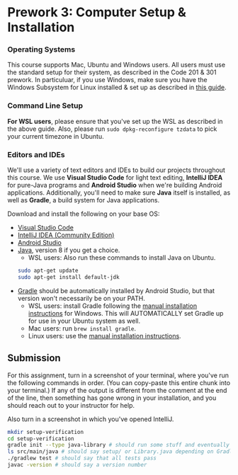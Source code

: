 # Prework 3: Computer Setup & Installation

### Operating Systems
This course supports Mac, Ubuntu and Windows users. All users must use the standard setup for their system, as described in the Code 201 & 301 prework. In particuluar, if you use Windows, make sure you have the Windows Subsystem for Linux installed & set up as described in [this guide](https://github.com/michaeltreat/Windows-Subsystem-For-Linux-Setup-Guide).

### Command Line Setup

**For WSL users**, please ensure that you've set up the WSL as described in the above guide. Also, please run `sudo dpkg-reconfigure tzdata` to pick your current timezone in Ubuntu.

### Editors and IDEs
We'll use a variety of text editors and IDEs to build our projects throughout this course. We use **Visual Studio Code** for light text editing, **IntelliJ IDEA** for pure-Java programs and **Android Studio** when we're building Android applications. Additionally, you'll need to make sure **Java** itself is installed, as well as **Gradle**, a build system for Java applications.

Download and install the following on your base OS:

* [Visual Studio Code](https://code.visualstudio.com/)
* [IntelliJ IDEA (Community Edition)](https://www.jetbrains.com/idea/)
* [Android Studio](https://developer.android.com/studio/)
* [Java](https://www.oracle.com/technetwork/java/javase/downloads/index-jsp-138363.html#javasejdk), version 8 if you get a choice.
  * WSL users: Also run these commands to install Java on Ubuntu.
   ```bash
   sudo apt-get update
   sudo apt-get install default-jdk
   ```
* [Gradle](https://gradle.org/install/) should be automatically installed by Android Studio, but that version won't necessarily be on your PATH.
    * WSL users: install Gradle following the [manual installation instructions](https://gradle.org/install/#manually) for Windows. This will AUTOMATICALLY set Gradle up for use in your Ubuntu system as well.
    * Mac users: run `brew install gradle`.
    * Linux users: use the [manual installation instructions](https://gradle.org/install/#manually).

## Submission
For this assignment, turn in a screenshot of your terminal, where you've run the following commands in order. (You can copy-paste this entire chunk into your terminal.) If any of the output is different from the comment at the end of the line, then something has gone wrong in your installation, and you should reach out to your instructor for help.

Also turn in a screenshot in which you've opened IntelliJ.

```bash
mkdir setup-verification
cd setup-verification
gradle init --type java-library # should run some stuff and eventually give a success message
ls src/main/java # should say setup/ or Library.java depending on Gradle version
./gradlew test # should say that all tests pass
javac -version # should say a version number
```
